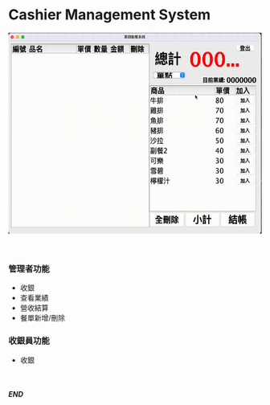 # Cashier Management System

<p align=center>
<img height='400px' src="https://raw.githubusercontent.com/alsk1369854/CashierManagementSystem/master/images/demo_.gif"/>
</p>

<br/>

### 管理者功能
 + 收銀
 + 查看業績
 + 營收結算
 + 餐單新增/刪除
### 收銀員功能
 + 收銀

<br/>

#### _END_
